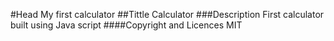 #Head
My first calculator
##Tittle
Calculator
###Description
First calculator built using Java script
####Copyright and Licences
MIT
